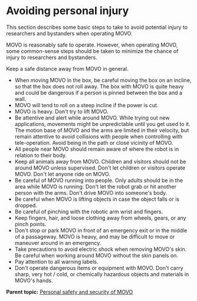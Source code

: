 # Avoiding personal injury

This section describes some basic steps to take to avoid potential injury to researchers and bystanders when operating MOVO.

MOVO is reasonably safe to operate. However, when operating MOVO, some common-sense steps should be taken to minimize the chance of injury to researchers and bystanders.

Keep a safe distance away from MOVO in general.

-   When moving MOVO in the box, be careful moving the box on an incline, so that the box does not roll away. The box with MOVO is quite heavy and could be dangerous if a person is pinned between the box and a wall.
-   MOVO will tend to roll on a steep incline if the power is cut.
-   MOVO is heavy. Don't try to lift MOVO.
-   Be attentive and alert while around MOVO. While trying out new applications, movements might be unpredictable until you get used to it. The motion base of MOVO and the arms are limited in their velocity, but remain attentive to avoid collisions with people when controlling with tele-operation. Avoid being in the path or close vicinity of MOVO.
-   All people near MOVO should remain aware of where the robot is in relation to their body.
-   Keep all animals away from MOVO. Children and visitors should not be around MOVO unless supervised. Don't let children or visitors operate MOVO. Don't let anyone ride on MOVO.
-   Be careful of MOVO running into people. Only adults should be in the area while MOVO is running. Don't let the robot grab or hit another person with the arms. Don't drive MOVO into someone's body.
-   Be careful when MOVO is lifting objects in case the object falls or is dropped.
-   Be careful of pinching with the robotic arm wrist and fingers.
-   Keep fingers, hair, and loose clothing away from wheels, gears, or any pinch points.
-   Don't stop or park MOVO in front of an emergency exit or in the middle of a passageway. MOVO is heavy, and may be difficult to move or maneuver around in an emergency.
-   Take precautions to avoid electric shock when removing MOVO's skin. Be careful when working around MOVO without the skin panels on.
-   Pay attention to all warning labels.
-   Don't operate dangerous items or equipment with MOVO. Don't carry sharp, very hot / cold, or chemically hazardous objects and materials in MOVO's hands.

**Parent topic:** [Personal safety and security of MOVO](../Concepts/c_movo_safety.md)

